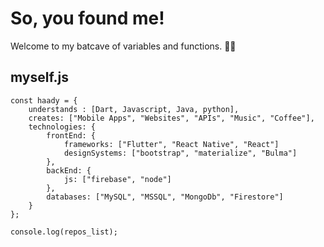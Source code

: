 # So, you found me! #

Welcome to my batcave of variables and functions. 👨‍💻

## myself.js ##

```
const haady = {
    understands : [Dart, Javascript, Java, python],
    creates: ["Mobile Apps", "Websites", "APIs", "Music", "Coffee"],
    technologies: {
        frontEnd: {
            frameworks: ["Flutter", "React Native", "React"]
            designSystems: ["bootstrap", "materialize", "Bulma"]
        },
        backEnd: {
            js: ["firebase", "node"]
        },  
        databases: ["MySQL", "MSSQL", "MongoDb", "Firestore"]
    }
};

console.log(repos_list);
```
